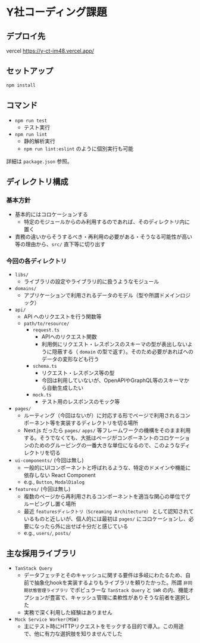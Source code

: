 # Y社コーディング課題

## デプロイ先
vercel
https://y-ct-im48.vercel.app/

## セットアップ
```bash
npm install
```

## コマンド
- `npm run test`
  - テスト実行
- `npm run lint`
  - 静的解析実行
  - `npm run lint:eslint` のように個別実行も可能

詳細は `package.json` 参照。

## ディレクトリ構成
### 基本方針
- 基本的にはコロケーションする
  - 特定のモジュールからのみ利用するのであれば、そのディレクトリ内に置く
- 責務の違いからそうするべき・再利用の必要がある・そうなる可能性が高い 等の理由から、`src/` 直下等に切り出す

### 今回の各ディレクトリ
- `libs/`
  - ライブラリの設定やライブラリ的に扱うようなモジュール
- `domains/`
  - アプリケーションで利用されるデータのモデル（型や所謂ドメインロジック）
- `api/`
  - API へのリクエストを行う関数等
  - `path/to/resource/`
    - `request.ts`
      - APIへのリクエスト関数
      - 利用側にリクエスト・レスポンスのスキーマの型が表出しないように隠蔽する（ `domain` の型で返す）。そのため必要があればへのデータの変形なども行う
    - `schema.ts`
      - リクエスト・レスポンス等の型
      - 今回は利用していないが、OpenAPIやGraphQL等のスキーマから自動生成したい
    - `mock.ts`
      - テスト用のレスポンスのモック等
- `pages/`
  - ルーティング（今回はないが）に対応する形でページで利用されるコンポーネント等を実装するディレクトリを切る場所
  - Next.js だったら `pages/` `apps/` 等フレームワークの機構をそのまま利用する。そうでなくても、大抵はページがコンポーネントのコロケーションのためのグルーピングの一番大きな単位になるので、このようなディレクトリを切る
- `ui-components/` (今回は無し)
  - 一般的にUIコンポーネントと呼ばれるような、特定のドメインや機能に依存しない React Component
  - e.g., `Button`, `ModalDialog`
- `features/` (今回は無し)
  - 複数のページから再利用されるコンポーネントを適当な関心の単位でグルーピングし置く場所
  - 最近 `featuresディレクトリ（Screaming Architecture）` として認知されているものと近しいが、個人的には最初は `pages/` にコロケーションし、必要になったら外に出せば十分だと感じている
  - e.g., `users/`, `posts/`

## 主な採用ライブラリ
- `TanStack Query`
  - データフェッチとそのキャッシュに関する要件は多岐にわたるため、自前で抽象化hookを実装するよりもライブラリを頼りたかった。所謂 `非同期状態管理ライブラリ` でポピュラーな `TanStack Query` と `SWR` の内、機能オプションが豊富で、キャッシュ管理に柔軟性がありそうな前者を選択した
  - 実務で深く利用した経験はありません
- `Mock Service Worker(MSW)`
  - 主にテスト時にHTTPリクエストをモックする目的で導入。この用途で、他に有力な選択肢を知りませんでした